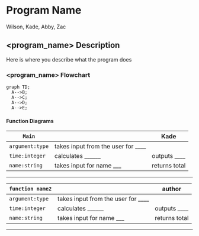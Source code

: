 # Program Name
Wilson, Kade, Abby, Zac

## <program_name> Description
Here is where you describe what the program does

### <program_name> Flowchart
```mermaid
graph TD;
  A-->B;
  A-->C;
  A-->D;
  A-->E;
```

#### Function Diagrams

| `Main`    |               |  Kade     |
| ------------------ | ------------- | ------------ |
| `argument:type`    | takes input from the user for ____  |              |
| `time:integer`     | calculates ______  | outputs ____             |
| `name:string`      | takes input for name ___ | returns total |
***
| `function name2`    |               |     author   |
| ------------------ | ------------- | ------------ |
| `argument:type`    | takes input from the user for ____  |              |
| `time:integer`     | calculates ______  | outputs ____             |
| `name:string`      | takes input for name ___ | returns total |
***

